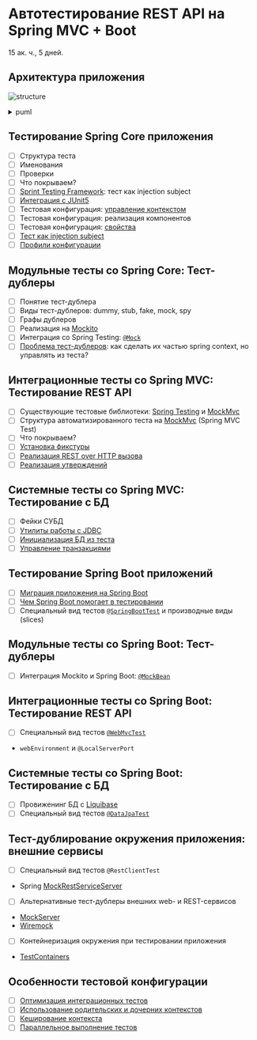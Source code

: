 Автотестирование REST API на Spring MVC + Boot
==============================================
15 ак. ч., 5 дней.

Архитектура приложения
----------------------
![structure](https://www.planttext.com/api/plantuml/svg/VLBBQiCm4BpxAvRad7n1y27ngJIGDgKNauCihnqHMHAocc9A_hsI7vBiq8AHnUpixkneAqqQX4fBOL2KoNI1JGf6DfIO92c98GLf4R8zhB-lp620ZcyJH6MZf41X87_5cj3k7LjpHdrd52yJoTPtxGf2Rwx9Jm8m84El7W28IfsLPg8-VXvy2KVeZo6nxGbZuYpLzV_0Hd5YS9OzOxqeSjBopahK_v3AWlvHQlmDObP4ASxi84mAg92OBuqhhssXJicM6Qcx2-nsL9POey0oJM7DMNqrjIQTpyiFzbMqvDo9j2-JJxvwnWZqmQYqZmSCDfOJJUqf4JPmeg4zwRcXPSPEHnq3w6GzBSN8V2JXN1oHNLbXBH18dRCdAVdi5MAblQ0bksSjGISgsuTkuoPjjoa4kvUHM7i41tkNaRdJRapxZTjk1VZzjgY_kq0auP7y0W00)
<details>
<summary>puml</summary>

```puml
@startuml
frame frontend
frontend -> tomcat

database DB #white
database MQ #white
component [LegacyRestService] #white

frame backend {
  frame tomcat {
    component [SpringMVC] #white
    
    frame spring {
      component [RestTemplate] #white
      component [JpaProvider] #white
      component [JdbcTemplate] #white
      
      frame "application feature" {
        component [Repository] <<codegened>> #lightgray
        [Controller] -> [Service]
        Service -> [Repository]
        Repository --> JpaProvider
        JpaProvider --> JdbcTemplate
        
        Service --> RestTemplate
        RestTemplate -> LegacyRestService
      }
    }
    
    component [DbConnectionPool] #white
    JdbcTemplate --> DbConnectionPool
    DbConnectionPool -> DB
    
    spring ..> Controller
    spring ..> Service
    spring ..> Repository
    spring ..> JpaProvider
  }
  
  tomcat -> SpringMVC
  SpringMVC -> Controller
}


@enduml
```
</details>

Тестирование Spring Core приложения
-----------------------------------
- [ ] Структура теста
- [ ] Именования
- [ ] Проверки
- [ ] Что покрываем?
- [ ] [Sprint Testing Framework](https://docs.spring.io/spring-framework/docs/current/reference/html/testing.html): тест как injection subject
- [ ] [Интеграция с JUnit5](https://docs.spring.io/spring-framework/docs/current/reference/html/testing.html#integration-testing-annotations-junit-jupiter)
- [ ] Тестовая конфигурация: [управление контекстом](https://docs.spring.io/spring-framework/docs/current/reference/html/testing.html#testcontext-ctx-management)
- [ ] Тестовая конфигурация: реализация компонентов
- [ ] Тестовая конфигурация: [свойства](https://docs.spring.io/spring-framework/docs/current/reference/html/testing.html#testcontext-ctx-management-property-sources)
- [ ] [Тест как injection subject](https://docs.spring.io/spring-framework/docs/current/reference/html/testing.html#testcontext-ctx-management)
- [ ] [Профили конфигурации](https://docs.spring.io/spring-framework/docs/current/reference/html/testing.html#integration-testing-annotations-spring)

Модульные тесты со Spring Core: Тест-дублеры
--------------------------------------------
- [ ] Понятие тест-дублера
- [ ] Виды тест-дублеров: dummy, stub, fake, mock, spy
- [ ] Графы дублеров
- [ ] Реализация на [Mockito](https://site.mockito.org)
- [ ] Интеграция со Spring Testing: [`@Mock`](https://www.baeldung.com/mockito-annotations)
- [ ] [Проблема тест-дублеров](https://www.baeldung.com/injecting-mocks-in-spring#2-the-tests): как сделать их частью spring context, но управлять из теста?

Интеграционные тесты со Spring MVC: Тестирование REST API
---------------------------------------------------------
- [ ] Существующие тестовые библиотеки: [Spring Testing](https://docs.spring.io/spring-framework/docs/current/reference/html/testing.html#webtestclient-tests) и [MockMvc](https://docs.spring.io/spring-framework/docs/current/reference/html/testing.html#spring-mvc-test-framework)
- [ ] Структура автоматизированного теста на [MockMvc](https://www.baeldung.com/integration-testing-in-spring) (Spring MVC Test)
- [ ] Что покрываем?
- [ ] [Установка фикстуры](https://docs.spring.io/spring-framework/docs/current/reference/html/testing.html#spring-mvc-test-server-setup-steps)
- [ ] [Реализация REST over HTTP вызова](https://docs.spring.io/spring-framework/docs/current/reference/html/testing.html#spring-mvc-test-server-performing-requests)
- [ ] [Реализация утверждений](https://docs.spring.io/spring-framework/docs/current/reference/html/testing.html#spring-mvc-test-server-defining-expectations)

Системные тесты со Spring MVC: Тестирование c БД
------------------------------------------------
- [ ] Фейки СУБД
- [ ] [Утилиты работы с JDBC](https://docs.spring.io/spring-framework/docs/current/spring-framework-reference/testing.html#integration-testing-support-jdbc)
- [ ] [Инициализация БД из теста](https://docs.spring.io/spring-framework/docs/current/reference/html/testing.html#testcontext-executing-sql)
- [ ] [Управление транзакциями](https://docs.spring.io/spring-framework/docs/current/reference/html/testing.html#testcontext-tx)

Тестирование Spring Boot приложений
-----------------------------------
- [ ] [Миграция приложения на Spring Boot](https://spring.io/guides/gs/spring-boot/) 
- [ ] [Чем Spring Boot помогает в тестировании](https://docs.spring.io/spring-boot/docs/current/reference/htmlsingle/#boot-features-testing)
- [ ] Специальный вид тестов [`@SpringBootTest`](https://www.baeldung.com/spring-boot-testing) и производные виды (slices)

Модульные тесты со Spring Boot: Тест-дублеры
--------------------------------------------
- [ ] Интеграция Mockito и Spring Boot: [`@MockBean`](https://www.logicbig.com/tutorials/spring-framework/spring-boot/testing-with-mocking-beans.html)

Интеграционные тесты со Spring Boot: Тестирование REST API
----------------------------------------------------------
- [ ] Специальный вид тестов [`@WebMvcTest`](https://spring.io/guides/gs/testing-web/)
- `webEnvironment` и `@LocalServerPort`

Системные тесты со Spring Boot: Тестирование c БД
-------------------------------------------------
- [ ] Провиженинг БД с [Liquibase](https://www.baeldung.com/liquibase-refactor-schema-of-java-app)
- [ ] Специальный вид тестов [`@DataJpaTest`](https://reflectoring.io/spring-boot-data-jpa-test/)

Тест-дублирование окружения приложения: внешние сервисы
-------------------------------------------------------
- [ ] Специальный вид тестов `@RestClientTest`
- Spring [MockRestServiceServer](https://www.baeldung.com/restclienttest-in-spring-boot)
- [ ] Альтернативные тест-дублеры внешних web- и REST-сервисов
- [MockServer](https://www.mock-server.com)
- [Wiremock](http://wiremock.org)
- [ ] Контейнеризация окружения при тестировании приложения
- [TestContainers](https://www.testcontainers.org)

Особенности тестовой конфигурации
---------------------------------
- [ ] [Оптимизация интеграционных тестов](https://www.baeldung.com/spring-tests) 
- [ ] [Использование родительских и дочерних контекстов](https://docs.spring.io/spring-framework/docs/current/reference/html/testing.html#testcontext-ctx-management-ctx-hierarchies)
- [ ] [Кеширование контекста](https://docs.spring.io/spring-framework/docs/current/spring-framework-reference/testing.html#testcontext-ctx-management-caching)
- [ ] [Параллельное выполнение тестов](https://docs.spring.io/spring-framework/docs/current/reference/html/testing.html#testcontext-parallel-test-execution)